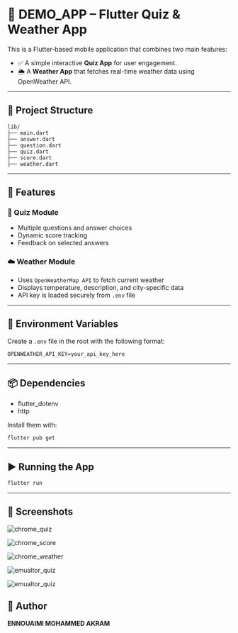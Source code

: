 # 📱 DEMO_APP – Flutter Quiz & Weather App

This is a Flutter-based mobile application that combines two main features:
- ✅ A simple interactive **Quiz App** for user engagement.
- 🌦️ A **Weather App** that fetches real-time weather data using OpenWeather API.

---

## 📂 Project Structure

```
lib/
├── main.dart
├── answer.dart
├── question.dart
├── quiz.dart
├── score.dart
├── weather.dart
```

---

## 🚀 Features

### 🎯 Quiz Module
- Multiple questions and answer choices
- Dynamic score tracking
- Feedback on selected answers

### ☁️ Weather Module
- Uses `OpenWeatherMap API` to fetch current weather
- Displays temperature, description, and city-specific data
- API key is loaded securely from `.env` file

---

## 🔑 Environment Variables

Create a `.env` file in the root with the following format:

```env
OPENWEATHER_API_KEY=your_api_key_here
```

---

## 📦 Dependencies

- flutter_dotenv
- http

Install them with:

```bash
flutter pub get
```

---

## ▶️ Running the App

```bash
flutter run
```

---

## 📸 Screenshots

![chrome_quiz](assets/images/chrome_quiz.png)

![chrome_score](assets/images/chrome_score.png)

![chrome_weather](assets/images/chrome_weather.png)

![emualtor_quiz](assets/images/emulator_quiz.png)

![emualtor_quiz](assets/images/emulator_weather.png)


## 🧠 Author

**ENNOUAIMI MOHAMMED AKRAM** 
